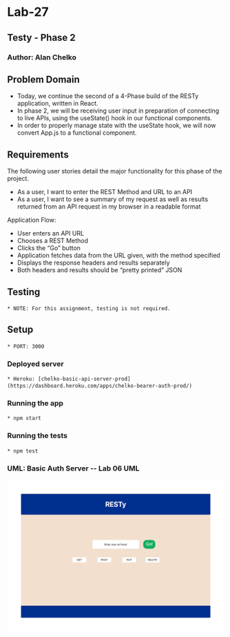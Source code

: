 # Lab-27

## Testy - Phase 2

### Author: Alan Chelko

## Problem Domain

* Today, we continue the second of a 4-Phase build of the RESTy application, written in React. 
* In phase 2, we will be receiving user input in preparation of connecting to live APIs, using the useState() hook in our functional components. 
* In order to properly manage state with the useState hook, we will now convert App.js to a functional component.

## Requirements

The following user stories detail the major functionality for this phase of the project.

* As a user, I want to enter the REST Method and URL to an API
* As a user, I want to see a summary of my request as well as results returned from an API request in my browser in a readable format

Application Flow:

* User enters an API URL
* Chooses a REST Method
* Clicks the “Go” button
* Application fetches data from the URL given, with the method specified
* Displays the response headers and results separately
* Both headers and results should be “pretty printed” JSON

## Testing

    * NOTE: For this assignment, testing is not required.
   
## Setup

    * PORT: 3000

### Deployed server

    * Heroku: [chelko-basic-api-server-prod](https://dashboard.heroku.com/apps/chelko-bearer-auth-prod/)

### Running the app

    * npm start
 
### Running the tests

    * npm test

### UML: Basic Auth Server -- Lab 06 UML

![UML - Lab 04](public/lab-26.png)
